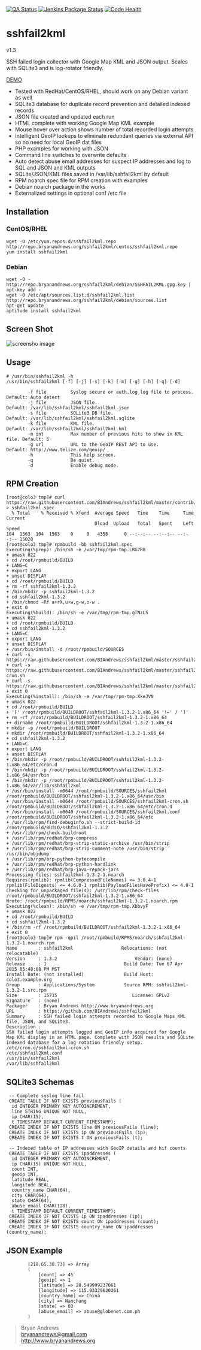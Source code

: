 [![QA Status](https://travis-ci.org/BIAndrews/sshfail2kml.svg?branch=master)](https://travis-ci.org/BIAndrews/sshfail2kml)
[![Jenkins Package Status](https://jira.bryanandrews.org/jenkins/job/sshfail2kml/badge/icon)](https://jira.bryanandrews.org/jenkins/job/sshfail2kml/)
[![Code Health](https://landscape.io/github/BIAndrews/sshfail2kml/master/landscape.svg?style=flat)](https://landscape.io/github/BIAndrews/sshfail2kml/master)

sshfail2kml
===========

v1.3

SSH failed login collector with Google Map KML and JSON output. Scales with SQLite3 and is log-rotator friendly.

<a href="http://www.bryanandrews.org/failedlogins/">DEMO</a>

* Tested with RedHat/CentOS/RHEL, should work on any Debian variant as well
* SQLite3 database for duplicate record prevention and detailed indexed records
* JSON file created and updated each run
* HTML complete with working Google Map KML example
* Mouse hover over action shows number of total recorded login attempts
* Intelligent GeoIP lookups to eliminate redundant queries via external API so no need for local GeoIP dat files
* PHP examples for working with JSON
* Command line switches to overwrite defaults
* Auto detect abuse email addresses for suspect IP addresses and log to SQL and JSON and KML outputs
* SQLite/JSON/KML files saved in /var/lib/sshfail2kml by default
* RPM noarch spec file for RPM creation with examples 
* Debian noarch package in the works
* Externalized settings in optional conf /etc file

Installation
------------

### CentOS/RHEL ###
~~~
wget -O /etc/yum.repos.d/sshfail2kml.repo http://repo.bryanandrews.org/sshfail2kml/centos/sshfail2kml.repo
yum install sshfail2kml
~~~

### Debian ###
~~~
wget -O - http://repo.bryanandrews.org/sshfail2kml/debian/SSHFAIL2KML.gpg.key | apt-key add -
wget -O /etc/apt/sources.list.d/sshfail2kml.list http://repo.bryanandrews.org/sshfail2kml/debian/sources.list
apt-get update
aptitude install sshfail2kml
~~~

Screen Shot
-----------
![screensho image](sshfail2kml-map.png "An example Map from live data.")

Usage
-----
~~~
# /usr/bin/sshfail2kml -h
/usr/bin/sshfail2kml [-f] [-j] [-s] [-k] [-m] [-g] [-h] [-q] [-d]

        -f file         Syslog secure or auth.log log file to process.   Default: Auto detect
        -j file         JSON file.                                       Default: /var/lib/sshfail2kml/sshfail2kml.json
        -s file         SQLite3 DB file.                                 Default: /var/lib/sshfail2kml/sshfail2kml.sqlite
        -k file         KML file.                                        Default: /var/lib/sshfail2kml/sshfail2kml.kml
        -m int          Max number of previous hits to show in KML file. Default: 6
        -g url          URL to the GeoIP REST API to use.                Default: http://www.telize.com/geoip/
        -h              This help screen.
        -q              Be quiet.
        -d              Enable debug mode.
~~~

RPM Creation
------------
~~~
[root@colo3 tmp]# curl https://raw.githubusercontent.com/BIAndrews/sshfail2kml/master/contrib/sshfail2kml.spec > sshfail2kml.spec
  % Total    % Received % Xferd  Average Speed   Time    Time     Time  Current
                                 Dload  Upload   Total   Spent    Left  Speed
104  1563  104  1563    0     0   4358      0 --:--:-- --:--:-- --:--:-- 15028
[root@colo3 tmp]# rpmbuild -bb sshfail2kml.spec
Executing(%prep): /bin/sh -e /var/tmp/rpm-tmp.LRG7R0
+ umask 022
+ cd /root/rpmbuild/BUILD
+ LANG=C
+ export LANG
+ unset DISPLAY
+ cd /root/rpmbuild/BUILD
+ rm -rf sshfail2kml-1.3.2
+ /bin/mkdir -p sshfail2kml-1.3.2
+ cd sshfail2kml-1.3.2
+ /bin/chmod -Rf a+rX,u+w,g-w,o-w .
+ exit 0
Executing(%build): /bin/sh -e /var/tmp/rpm-tmp.gTNzLS
+ umask 022
+ cd /root/rpmbuild/BUILD
+ cd sshfail2kml-1.3.2
+ LANG=C
+ export LANG
+ unset DISPLAY
+ /usr/bin/install -d /root/rpmbuild/SOURCES
+ curl -s https://raw.githubusercontent.com/BIAndrews/sshfail2kml/master/sshfail2kml
+ curl -s https://raw.githubusercontent.com/BIAndrews/sshfail2kml/master/sshfail2kml-cron.sh
+ curl -s https://raw.githubusercontent.com/BIAndrews/sshfail2kml/master/sshfail2kml.conf
+ exit 0
Executing(%install): /bin/sh -e /var/tmp/rpm-tmp.XkeJVN
+ umask 022
+ cd /root/rpmbuild/BUILD
+ '[' /root/rpmbuild/BUILDROOT/sshfail2kml-1.3.2-1.x86_64 '!=' / ']'
+ rm -rf /root/rpmbuild/BUILDROOT/sshfail2kml-1.3.2-1.x86_64
++ dirname /root/rpmbuild/BUILDROOT/sshfail2kml-1.3.2-1.x86_64
+ mkdir -p /root/rpmbuild/BUILDROOT
+ mkdir /root/rpmbuild/BUILDROOT/sshfail2kml-1.3.2-1.x86_64
+ cd sshfail2kml-1.3.2
+ LANG=C
+ export LANG
+ unset DISPLAY
+ /bin/mkdir -p /root/rpmbuild/BUILDROOT/sshfail2kml-1.3.2-1.x86_64/etc/cron.d
+ /bin/mkdir -p /root/rpmbuild/BUILDROOT/sshfail2kml-1.3.2-1.x86_64/usr/bin
+ /bin/mkdir -p /root/rpmbuild/BUILDROOT/sshfail2kml-1.3.2-1.x86_64/var/lib/sshfail2kml
+ /usr/bin/install -m0644 /root/rpmbuild/SOURCES/sshfail2kml /root/rpmbuild/BUILDROOT/sshfail2kml-1.3.2-1.x86_64/usr/bin
+ /usr/bin/install -m0644 /root/rpmbuild/SOURCES/sshfail2kml-cron.sh /root/rpmbuild/BUILDROOT/sshfail2kml-1.3.2-1.x86_64/etc/cron.d
+ /usr/bin/install -m0640 /root/rpmbuild/SOURCES/sshfail2kml.conf /root/rpmbuild/BUILDROOT/sshfail2kml-1.3.2-1.x86_64/etc
+ /usr/lib/rpm/find-debuginfo.sh --strict-build-id /root/rpmbuild/BUILD/sshfail2kml-1.3.2
+ /usr/lib/rpm/check-buildroot
+ /usr/lib/rpm/redhat/brp-compress
+ /usr/lib/rpm/redhat/brp-strip-static-archive /usr/bin/strip
+ /usr/lib/rpm/redhat/brp-strip-comment-note /usr/bin/strip /usr/bin/objdump
+ /usr/lib/rpm/brp-python-bytecompile
+ /usr/lib/rpm/redhat/brp-python-hardlink
+ /usr/lib/rpm/redhat/brp-java-repack-jars
Processing files: sshfail2kml-1.3.2-1.noarch
Requires(rpmlib): rpmlib(CompressedFileNames) <= 3.0.4-1 rpmlib(FileDigests) <= 4.6.0-1 rpmlib(PayloadFilesHavePrefix) <= 4.0-1
Checking for unpackaged file(s): /usr/lib/rpm/check-files /root/rpmbuild/BUILDROOT/sshfail2kml-1.3.2-1.x86_64
Wrote: /root/rpmbuild/RPMS/noarch/sshfail2kml-1.3.2-1.noarch.rpm
Executing(%clean): /bin/sh -e /var/tmp/rpm-tmp.XbbvyF
+ umask 022
+ cd /root/rpmbuild/BUILD
+ cd sshfail2kml-1.3.2
+ /bin/rm -rf /root/rpmbuild/BUILDROOT/sshfail2kml-1.3.2-1.x86_64
+ exit 0
[root@colo3 tmp]# rpm -qpil /root/rpmbuild/RPMS/noarch/sshfail2kml-1.3.2-1.noarch.rpm
Name        : sshfail2kml                  Relocations: (not relocatable)
Version     : 1.3.2                             Vendor: (none)
Release     : 1                             Build Date: Tue 07 Apr 2015 05:48:08 PM MST
Install Date: (not installed)               Build Host: colo3.example.org
Group       : Applications/System           Source RPM: sshfail2kml-1.3.2-1.src.rpm
Size        : 15715                            License: GPLv2
Signature   : (none)
Packager    : Bryan Andrews http://www.bryanandrews.org
URL         : https://github.com/BIAndrews/sshfail2kml
Summary     : SSH failed login attempts recorded to Google Maps KML file, JSON, and SQLite3.
Description :
SSH failed login attempts logged and GeoIP info acquired for Google Map KML display in an HTML page. Complete with JSON results and SQLite indexed database for a log rotation friendly setup.
/etc/cron.d/sshfail2kml-cron.sh
/etc/sshfail2kml.conf
/usr/bin/sshfail2kml
/var/lib/sshfail2kml
~~~

SQLite3 Schemas
---------------
~~~
 -- Complete syslog line fail
 CREATE TABLE IF NOT EXISTS previousFails (
  id INTEGER PRIMARY KEY AUTOINCREMENT,
  line STRING UNIQUE NOT NULL,
  ip CHAR(15),
  t TIMESTAMP DEFAULT CURRENT_TIMESTAMP);
 CREATE INDEX IF NOT EXISTS line ON previousFails (line);
 CREATE INDEX IF NOT EXISTS ip ON previousFails (ip);
 CREATE INDEX IF NOT EXISTS t ON previousFails (t);

 -- Indexed table of IP addresses with GeoIP details and hit counts
 CREATE TABLE IF NOT EXISTS ipaddresses (
  id INTEGER PRIMARY KEY AUTOINCREMENT,
  ip CHAR(15) UNIQUE NOT NULL,
  count INT,
  geoip INT,
  latitude REAL,
  longitude REAL,
  country_name CHAR(64),
  city CHAR(64),
  state CHAR(64),
  abuse_email CHAR(128),
  t TIMESTAMP DEFAULT CURRENT_TIMESTAMP);
 CREATE INDEX IF NOT EXISTS ip ON ipaddresses (ip);
 CREATE INDEX IF NOT EXISTS count ON ipaddresses (count);
 CREATE INDEX IF NOT EXISTS country_name ON ipaddresses (country_name);
~~~

JSON Example
------------
~~~
        [218.65.30.73] => Array
        (
            [count] => 45
            [geoip] => 1
            [latitude] => 28.549999237061
            [longitude] => 115.93329620361
            [country_name] => China
            [city] => Nanchang
            [state] => 03
            [abuse_email] => abuse@globenet.com.ph
        )
~~~

> Bryan Andrews<br>
> bryanandrews@gmail.com<br>
> http://www.bryanandrews.org<br>
